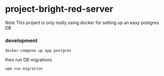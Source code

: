 # project-bright-red-server

Note This project is only really using docker for setting up an easy postgres DB

### development

```
docker-compose up app postgres
```

then run DB migrations

```
npm run migration
```
